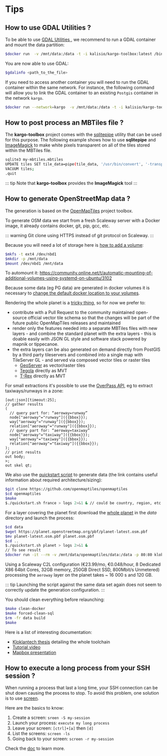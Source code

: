 # Tips

## How to use GDAL Utilities ?

To be able to use [GDAL Utilities ](http://www.gdal.org/gdal_utilities.html), we recommend to run a GDAL container and mount the data partition:

```bash
$docker run  -v /mnt/data:/data -t -i kalisio/kargo-toolbox:latest /bin/bash
```

You are now able to use GDAL:

```bash
$gdalinfo <path_to_the_file>
```

If you need to access another container you will need to run the GDAL container within the same network. For instance, the following command will allow you to link the GDAL container to an existing `Postgis` container in the network `kargo`.

```bash
$docker run --network=kargo  -v /mnt/data:/data -t -i kalisio/kargo-toolbox:latest /bin/bash
```

## How to post process an MBTiles file ?

The **kargo-toolbox** project comes with the [sqlitepipe](https://github.com/icetan/sqlitepipe) utility that can be used for this purpose. The following example shows how to use **sqlitepipe** and [ImageMagick](https://www.imagemagick.org/) to make white pixels transparent on all of the tiles stored within the MBTiles file.

```bash
sqlite3 my-mbtiles.mbtiles
UPDATE tiles SET tile_data=pipe(tile_data, '/usr/bin/convert', '-transparent', 'white', 'png:-', 'png:-');
VACUUM tiles;
.quit
```

::: tip
Note that **kargo-toolbox** provides the **ImageMagick** tool
:::

## How to generate OpenStreetMap data ?

The generation is based on the [OpenMapTiles](https://github.com/openmaptiles/openmaptiles) project toolbox.

To generate OSM data we start from a fresh Scaleway server with a Docker image, it already contains docker, git, pip, gcc, etc.

::: warning
Git clone using HTTPS instead of git protocol on Scaleway.
::: 

Because you will need a lot of storage here is [how to add a volume](https://www.scaleway.com/docs/attach-and-detach-a-volume-to-an-existing-server/):

``` bash
$mkfs -t ext4 /dev/nbd1
$mkdir -p /mnt/data
$mount /dev/nbd1 /mnt/data
```

To automount it: https://community.online.net/t/automatic-mounting-of-additional-volumes-using-systemd-on-ubuntu/3102

Because some data (eg PG data) are generated in docker volumes it is necessary to [change the default docker location to your volumes](https://forums.docker.com/t/how-do-i-change-the-docker-image-installation-directory/1169).

Rendering the whole planet is a [tricky thing](https://github.com/openmaptiles/openmaptiles/issues/242), so for now we prefer to:
* contribute with a Pull Request to the community maintained open-source official vector tile schema so that the changes will be part of the future public OpenMapTiles releases and maintained
* render only the features needed into a separate MBTiles files with new layers - and combine the standard planet with the extra layers - this is doable easily with JSON GL style and software stack powered by mapnik or tippecanoe.
* the extra layers can be also generated on demand directly from PostGIS by a third party tileservers and combined into a single map with TileServer GL - and served via composed vector tiles or raster tiles
  * [GeoServer](http://geoserver.org/) as vector/raster tiles
  * [Tegola](https://github.com/terranodo/tegola) directly as MVT
  * [T-Rex](https://github.com/t-rex-tileserver/t-rex) directly as MVT

For small extractions it's possible to use the [OverPass API](http://overpass-turbo.eu/), eg to extract taxiways/runways in a zone:

```
[out:json][timeout:25];
// gather results
(
  // query part for: “aeroway=runway”
  node["aeroway"="runway"]({{bbox}});
  way["aeroway"="runway"]({{bbox}});
  relation["aeroway"="runway"]({{bbox}});
  // query part for: “aeroway=taxiway”
  node["aeroway"="taxiway"]({{bbox}});
  way["aeroway"="taxiway"]({{bbox}});
  relation["aeroway"="taxiway"]({{bbox}});
);
// print results
out body;
>;
out skel qt;
```

We also use the [quickstart script](https://github.com/openmaptiles/openmaptiles/blob/master/QUICKSTART.md) to generate data (the link contains useful information about required architecture/sizing):

```bash
$git clone https://github.com/openmaptiles/openmaptiles
$cd openmaptiles
$make
$./quickstart.sh france > logs 2>&1 & // could be country, region, etc. but not planet
```

For a layer covering the planet first download the [whole planet](https://planet.openstreetmap.org/pbf/) in the *data* directory and launch the process:

```bash
$cd data
$wget https://planet.openstreetmap.org/pbf/planet-latest.osm.pbf
$mv planet-latest.osm.pbf planet.osm.pbf
$cd ..
$./quickstart.sh planet > logs 2>&1 &
// To see result
$docker run -it --rm -v /mnt/data/openmaptiles/data:/data -p 80:80 klokantech/tileserver-gl
```

Using a Scaleway C2L configuration (€23.99/mo, €0.048/hour, 8 Dedicated X86 64bit Cores, 32GB memory, 250GB Direct SSD, 800Mbit/s Unmetered) processing the `aeroway` layer on the planet takes ~ 16 000 s and 120 GB.

::: tip
Launching the script against the same data set again does not seem to correctly update the generation configuration. 
::: 

You should clean everything before relaunching:

```bash
$make clean-docker
$make forced-clean-sql
$rm -fr data build
$make
```

Here is a list of interesting documentation:
* [Kloklantech thesis](../assets/Updatable%20Vector%20Tiles%20from%20OpenStreetMap.pdf) detailing the whole toolchain
* [Tutorial video](http://fuzzytolerance.info/blog/2017/04/25/Generating-your-own-OpenMapTiles/)
* [Mapbox presentation](https://www.youtube.com/watch?v=D7mmXonFIqA&feature=youtu.be)


## How to execute a long process from your SSH session ?

When running a process that last a long time, your SSH connection can be shut down causing the process to stop. To avoid this problem, one solution is to use [screen](https://en.wikipedia.org/wiki/GNU_Screen). 

Here are the basics to know:
1. Create a screen: `sreen -S my-session`
2. Launch your process: `execute my long process`
3. Leave your screen: `[ctrl]+[a]` then `[d]`
4. List the screens: `screen -ls`
5. Going back to your screen: `screen -r my-session`

Check the [doc](https://www.gnu.org/software/screen/manual/screen.html) to learn more.

